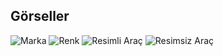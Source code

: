 ## Görseller
![Marka](https://i.imgyukle.com/2021/03/14/Nsx0FG.png)
![Renk](https://i.imgyukle.com/2021/03/14/Nsxwsf.png)
![Resimli Araç](https://i.imgyukle.com/2021/03/14/NsxAnS.png)
![Resimsiz Araç](https://i.imgyukle.com/2021/03/14/Nsx691.png)
